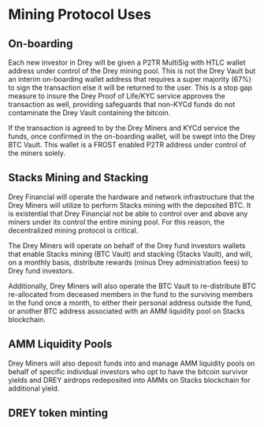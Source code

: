 # Mining Protocol Uses

## On-boarding

Each new investor in Drey will be given a P2TR MultiSig with HTLC wallet address under control of the Drey mining pool. This is not the Drey Vault but an interim on-boarding wallet address that requires a super majority (67%) to sign the transaction else it will be returned to the user. This is a stop gap measure to insure the Drey Proof of Life/KYC service approves the transaction as well, providing safeguards that non-KYCd funds do not contaminate the Drey Vault containing the bitcoin.

If the transaction is agreed to by the Drey Miners and KYCd service the funds, once confirmed in the on-boarding wallet, will be swept into the Drey BTC Vault. This wallet is a FROST enabled P2TR address under control of the miners solely.

## Stacks Mining and Stacking

Drey Financial will operate the hardware and network infrastructure that the Drey Miners will utilize to perform Stacks mining with the deposited BTC. It is existential that Drey Financial not be able to control over and above any miners under its control the entire mining pool. For this reason, the decentralized mining protocol is critical.&#x20;

The Drey Miners will operate on behalf of the Drey fund investors wallets that enable Stacks mining (BTC Vault) and stacking (Stacks Vault), and will, on a monthly basis, distribute rewards (minus Drey administration fees) to Drey fund investors.

Additionally, Drey Miners will also operate the BTC Vault to re-distribute BTC re-allocated from deceased members in the fund to the surviving members in the fund once a month, to either their personal address outside the fund, or another BTC address associated with an AMM liquidity pool on Stacks blockchain.

## AMM Liquidity Pools

Drey Miners will also deposit funds into and manage AMM liquidity pools on behalf of specific individual investors who opt to have the bitcoin survivor yields and DREY airdrops redeposited into AMMs on Stacks blockchain for additional yield.

## DREY token minting

## &#x20;
